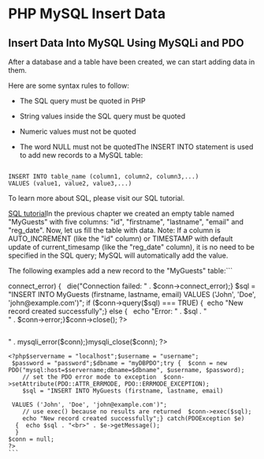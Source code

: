 


# PHP MySQL Insert Data




## Insert Data Into MySQL Using MySQLi and PDO


After a database and a table have been created, we can start adding data in 
them.


Here are some syntax rules to follow:
* The SQL query must be quoted in PHP


* String values inside the SQL query must be quoted


* Numeric values must not be quoted


* The word NULL must not be quotedThe INSERT INTO statement is used to add new records to a MySQL table:


```

INSERT INTO table_name (column1, column2, column3,...)
VALUES (value1, value2, value3,...)
```


To learn more about SQL, please visit our SQL tutorial.

[SQL tutorial](/sql/default.asp)In the previous chapter we created an empty table named "MyGuests" with 
five columns: "id", "firstname", "lastname", "email" and "reg_date". 
Now, let us fill the table with data.
Note: If a column is AUTO_INCREMENT (like the "id" column) or TIMESTAMP 
with default update of current_timesamp 
(like the "reg_date" column), it is no need to be specified in 
the SQL query; MySQL will automatically add the value.

The following examples add a new record to the "MyGuests" table:```
<?php$servername = "localhost";$username = "username";$password = "password";$dbname = "myDB";// Create connection$conn = new mysqli($servername, $username, $password, $dbname);
 // Check connection
 if ($conn->connect_error) {
  die("Connection failed: " . $conn->connect_error);}

$sql = "INSERT INTO MyGuests (firstname, lastname, email)
 VALUES ('John', 'Doe', 'john@example.com')";
if ($conn->query($sql) === TRUE) {  echo "New record created successfully";} else {
    echo "Error: " . $sql . "<br>" . $conn->error;}$conn->close();
?>
```
```
<?php$servername = "localhost";$username = "username";$password = "password";$dbname = "myDB";// Create connection
$conn = mysqli_connect($servername, $username, $password, $dbname);
 // Check connection
 if (!$conn) {
    die("Connection failed: " . mysqli_connect_error());}$sql = "INSERT INTO MyGuests (firstname, lastname, email)
 VALUES ('John', 'Doe', 'john@example.com')";
if (mysqli_query($conn, $sql)) {  echo "New record created successfully";} else {  echo "Error: " . $sql . "<br>" . mysqli_error($conn);}mysqli_close($conn);
?>
``````
<?php$servername = "localhost";$username = "username";
 $password = "password";$dbname = "myDBPDO";try {  $conn = new PDO("mysql:host=$servername;dbname=$dbname", $username, $password);
    // set the PDO error mode to exception  $conn->setAttribute(PDO::ATTR_ERRMODE, PDO::ERRMODE_EXCEPTION);
    $sql = "INSERT INTO MyGuests (firstname, lastname, email)
   
 VALUES ('John', 'Doe', 'john@example.com')";
    // use exec() because no results are returned  $conn->exec($sql);
    echo "New record created successfully";} catch(PDOException $e) 
  {  echo $sql . "<br>" . $e->getMessage();
  }
$conn = null;
?>
```